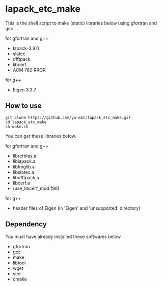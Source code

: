 # lapack_etc_make

This is the shell script to make (static) libraries below using gfortran and gcc.

for gfortran and g++

- lapack-3.9.0
- slatec
- dfftpack
- libcerf
- ACM 782 RRQR

for g++

- Eigen 3.3.7

## How to use

```
git clone https://github.com/ya-mat/lapack_etc_make.git
cd lapack_etc_make
sh make.sh
```

You can get these libraries below.

for gfortran and g++

- librefblas.a
- liblapack.a
- libtmglib.a
- libslatec.a
- libdfftpack.a
- libcerf.a
- (use_libcerf_mod.f90)

for g++

- header files of Eigen (in 'Eigen' and 'unsupported' directory)

## Dependency

You must have already installed these softwares below.

- gfortran
- gcc
- make
- libtool
- wget
- sed
- cmake
